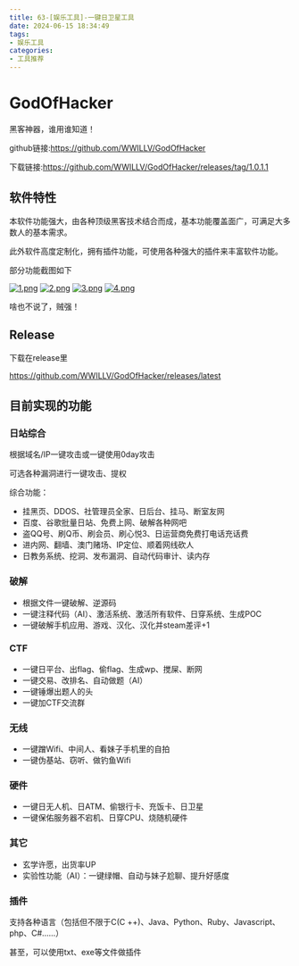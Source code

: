 ```yaml
---
title: 63-[娱乐工具]-一键日卫星工具
date: 2024-06-15 18:34:49
tags:
- 娱乐工具
categories:
- 工具推荐
---
```


# GodOfHacker

黑客神器，谁用谁知道！

github链接:https://github.com/WWILLV/GodOfHacker

下载链接:https://github.com/WWILLV/GodOfHacker/releases/tag/1.0.1.1

## 软件特性



本软件功能强大，由各种顶级黑客技术结合而成，基本功能覆盖面广，可满足大多数人的基本需求。

此外软件高度定制化，拥有插件功能，可使用各种强大的插件来丰富软件功能。

部分功能截图如下

[![1.png](https://camo.githubusercontent.com/ddebacd371c06a9d8518a5d22506dc22e4b58d3701c5a0a9af4dbbf0215a4744/68747470733a2f2f692e6c6f6c692e6e65742f323031382f30382f30342f356236353236393735616333342e706e67)](https://camo.githubusercontent.com/ddebacd371c06a9d8518a5d22506dc22e4b58d3701c5a0a9af4dbbf0215a4744/68747470733a2f2f692e6c6f6c692e6e65742f323031382f30382f30342f356236353236393735616333342e706e67) [![2.png](https://camo.githubusercontent.com/c15ed418dcd0a5535919db33a87ef93d37f2754cc4141c0ec72c070bd45132e9/68747470733a2f2f692e6c6f6c692e6e65742f323031382f30382f30342f356236353236393736356165302e706e67)](https://camo.githubusercontent.com/c15ed418dcd0a5535919db33a87ef93d37f2754cc4141c0ec72c070bd45132e9/68747470733a2f2f692e6c6f6c692e6e65742f323031382f30382f30342f356236353236393736356165302e706e67) [![3.png](https://camo.githubusercontent.com/4d35992ca8151a20c988fc11fa2992158a46fd8e4927f75c330b18367488cee4/68747470733a2f2f692e6c6f6c692e6e65742f323031382f30382f30342f356236353236393736616636372e706e67)](https://camo.githubusercontent.com/4d35992ca8151a20c988fc11fa2992158a46fd8e4927f75c330b18367488cee4/68747470733a2f2f692e6c6f6c692e6e65742f323031382f30382f30342f356236353236393736616636372e706e67) [![4.png](https://camo.githubusercontent.com/831df3cbd65eb7e6b651a879d5644b5eeac9fdbc3ae688982e6f52ecaac27eb6/68747470733a2f2f692e6c6f6c692e6e65742f323031382f30382f30342f356236353236393737383332322e706e67)](https://camo.githubusercontent.com/831df3cbd65eb7e6b651a879d5644b5eeac9fdbc3ae688982e6f52ecaac27eb6/68747470733a2f2f692e6c6f6c692e6e65742f323031382f30382f30342f356236353236393737383332322e706e67)

啥也不说了，贼强！

## Release

下载在release里

https://github.com/WWILLV/GodOfHacker/releases/latest

## 目前实现的功能

### 日站综合

根据域名/IP一键攻击或一键使用0day攻击

可选各种漏洞进行一键攻击、提权

综合功能：

- 挂黑页、DDOS、社管理员全家、日后台、挂马、断室友网
- 百度、谷歌批量日站、免费上网、破解各种网吧
- 盗QQ号、刷Q币、刷会员、刷心悦3、日运营商免费打电话充话费
- 进内网、翻墙、澳门赌场、IP定位、顺着网线砍人
- 日教务系统、挖洞、发布漏洞、自动代码审计、读内存

### 破解

- 根据文件一键破解、逆源码
- 一键注释代码（AI）、激活系统、激活所有软件、日穿系统、生成POC
- 一键破解手机应用、游戏、汉化、汉化并steam差评+1

### CTF

- 一键日平台、出flag、偷flag、生成wp、搅屎、断网
- 一键交易、改排名、自动做题（AI）
- 一键锤爆出题人的头
- 一键加CTF交流群

### 无线

- 一键蹭Wifi、中间人、看妹子手机里的自拍
- 一键伪基站、窃听、做钓鱼Wifi

### 硬件

- 一键日无人机、日ATM、偷银行卡、充饭卡、日卫星
- 一键保佑服务器不宕机、日穿CPU、烧随机硬件

### 其它

- 玄学许愿，出货率UP
- 实验性功能（AI）：一键绿帽、自动与妹子尬聊、提升好感度

### 插件

支持各种语言（包括但不限于C(C ++)、Java、Python、Ruby、Javascript、php、C#……）

甚至，可以使用txt、exe等文件做插件

